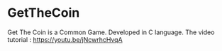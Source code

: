 # GetTheCoin
Get The Coin is a Common Game. Developed in C language.
The video tutorial : https://youtu.be/jNcwrhcHvqA
